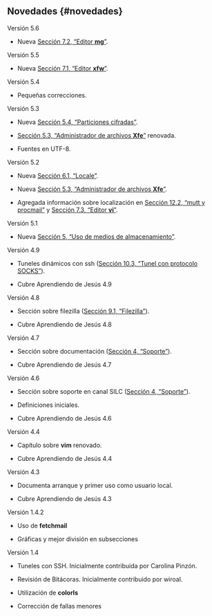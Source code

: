 ## Novedades {#novedades}

Versión 5.6

  - Nueva [Sección 7.2, “Editor **mg**”](http://socrates.io/#cf045jI).

Versión 5.5

  - Nueva [Sección 7.1, “Editor **xfw**”](http://socrates.io/#cf045jI).

Versión 5.4

  - Pequeñas correcciones.

Versión 5.3

  - Nueva [Sección 5.4, “Particiones cifradas”](http://socrates.io/#I6eW0fQ).

  - [Sección 5.3, “Administrador de archivos **Xfe**”](http://socrates.io/#I6eW0fQ) renovada.

  - Fuentes en UTF-8.

Versión 5.2

  - Nueva [Sección 6.1, “Locale”](http://socrates.io/#T9dIynC).

  - Nueva [Sección 5.3, “Administrador de archivos **Xfe**”](http://socrates.io/#I6eW0fQ).

  - Agregada información sobre localización en [Sección 12.2, “mutt y procmail”](http://socrates.io/#vBCyQ5C) y [Sección 7.3, “Editor **vi**”](http://socrates.io/#cvHf98X).

Versión 5.1

  - Nueva [Sección 5, “Uso de medios de almacenamiento”](http://socrates.io/#Gjmxv9k).

Versión 4.9

  - Tuneles dinámicos con ssh ([Sección 10.3, “Tunel con protocolo SOCKS”](http://socrates.io/#VyAPsC0)).

  - Cubre Aprendiendo de Jesús 4.9

Versión 4.8

  - Sección sobre filezilla ([Sección 9.1, “Filezilla”](http://socrates.io/#QvlirQp)).

  - Cubre Aprendiendo de Jesús 4.8

Versión 4.7

  - Sección sobre documentación ([Sección 4, “Soporte”](http://socrates.io/#WAAzjD9)).

  - Cubre Aprendiendo de Jesús 4.7

Versión 4.6

  - Sección sobre soporte en canal SILC ([Sección 4, “Soporte”](http://socrates.io/#WAAzjD9)).

  - Definiciones iniciales.

  - Cubre Aprendiendo de Jesús 4.6

Versión 4.4

  - Capítulo sobre **vim** renovado.

  - Cubre Aprendiendo de Jesús 4.4

Versión 4.3

  - Documenta arranque y primer uso como usuario local.

  - Cubre Aprendiendo de Jesús 4.3

Versión 1.4.2

  - Uso de **fetchmail**

  - Gráficas y mejor división en subsecciones

Versión 1.4

  - Tuneles con SSH. Inicialmente contribuida por Carolina Pinzón.

  - Revisión de Bitácoras. Inicialmente contribuido por wiroal.

  - Utilización de **colorls**

  - Corrección de fallas menores
